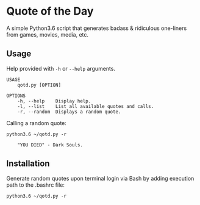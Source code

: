 # Quote of the Day
A simple Python3.6 script that generates badass & ridiculous one-liners from games, movies, media, etc.

## Usage
Help provided with ```-h``` or ```--help``` arguments.

```
USAGE
    qotd.py [OPTION]

OPTIONS
    -h, --help    Display help.
    -l, --list    List all available quotes and calls.
    -r, --random  Displays a random quote.
```

Calling a random quote:
```
python3.6 ~/qotd.py -r 

    "YOU DIED" - Dark Souls.

```

## Installation
Generate random quotes upon terminal login via Bash by adding execution path to the .bashrc file:

```
python3.6 ~/qotd.py -r
```

